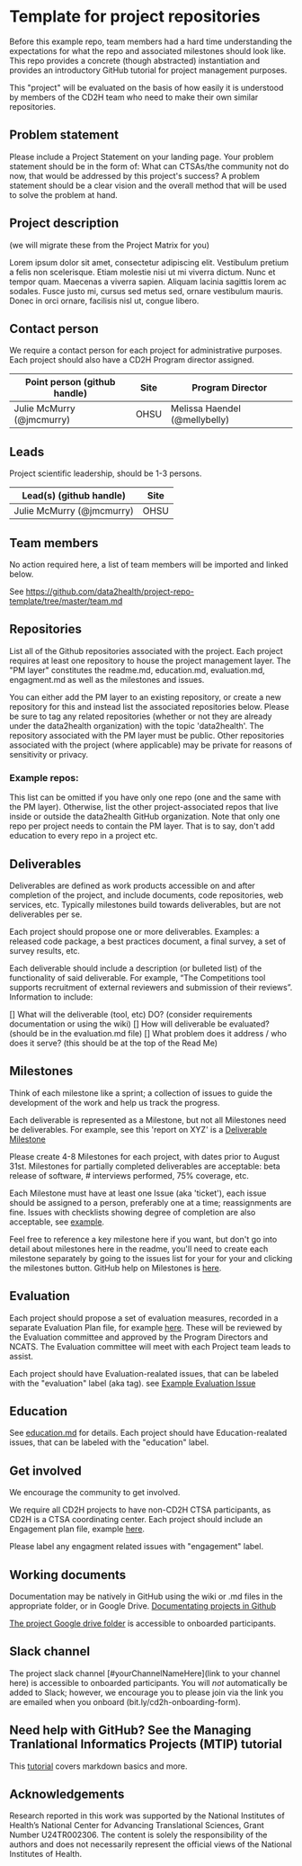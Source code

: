 # Template for project repositories
Before this example repo, team members had a hard time understanding the expectations for what the repo and associated milestones should look like. This repo provides a concrete (though abstracted) instantiation and provides an introductory GitHub tutorial for project management purposes. 

This "project" will be evaluated on the basis of how easily it is understood by members of the CD2H team who need to make their own similar repositories. 

## Problem statement
Please include a Project Statement on your landing page. Your problem statement should be in the form of: What can CTSAs/the community not do now, that would be addressed by this project's success? A problem statement should be a clear vision and the overall method that will be used to solve the problem at hand. 

## Project description
(we will migrate these from the Project Matrix for you)

Lorem ipsum dolor sit amet, consectetur adipiscing elit. Vestibulum pretium a felis non scelerisque. Etiam molestie nisi ut mi viverra dictum. Nunc et tempor quam. Maecenas a viverra sapien. Aliquam lacinia sagittis lorem ac sodales. Fusce justo mi, cursus sed metus sed, ornare vestibulum mauris. Donec in orci ornare, facilisis nisl ut, congue libero.

## Contact person

We require a contact person for each project for administrative purposes. Each project should also have a CD2H Program director assigned.

Point person (github handle) | Site | Program Director
----------|--------------|---------------
Julie McMurry (@jmcmurry) | OHSU | Melissa Haendel (@mellybelly)

## Leads 

Project scientific leadership, should be 1-3 persons. 

Lead(s) (github handle) | Site
----------|--------------|
Julie McMurry (@jmcmurry) | OHSU 


## Team members 

No action required here, a list of team members will be imported and linked below.

See https://github.com/data2health/project-repo-template/tree/master/team.md

## Repositories

List all of the Github repositories associated with the project. Each project requires at least one repository to house the project management layer. The "PM layer" constitutes the readme.md, education.md, evaluation.md, engagment.md as well as the milestones and issues.

You can either add the PM layer to an existing repository, or create a new repository for this and instead list the associated repositories below. Please be sure to tag any related repositories (whether or not they are already under the data2health organization) with the topic 'data2health'. The repository associated with the PM layer must be public. Other repositories associated with the project (where applicable) may be private for reasons of sensitivity or privacy. 

### Example repos:
This list can be omitted if you have only one repo (one and the same with the PM layer).
Otherwise, list the other project-associated repos that live inside or outside the data2health GitHub organization.
Note that only one repo per project needs to contain the PM layer. That is to say, don't add education to every repo in a project etc.

## Deliverables
Deliverables are defined as work products accessible on and after completion of the project, and include documents, code repositories, web services, etc. Typically milestones build towards deliverables, but are not deliverables per se.

Each project should propose one or more deliverables. Examples: a released code package, a best practices document, a final survey, a set of survey results, etc.

Each deliverable should include a description (or bulleted list) of the functionality of said deliverable.  For example, “The Competitions tool supports recruitment of external reviewers and submission of their reviews”.  Information to include:

[] What will the deliverable (tool, etc) DO? (consider requirements documentation or using the wiki)
[] How will deliverable be evaluated? (should be in the evaluation.md file)
[] What problem does it address / who does it serve? (this should be at the top of the Read Me)



## Milestones 

Think of each milestone like a sprint; a collection of issues to guide the development of the work and help us track the progress.

Each deliverable is represented as a Milestone, but not all Milestones need be deliverables. For example, see this 'report on XYZ' is a [Deliverable Milestone](https://github.com/data2health/project-repo-template/milestone/2)

Please create 4-8 Milestones for each project, with dates prior to August 31st.  Milestones for partially completed deliverables are acceptable: beta release of software, # interviews performed, 75% coverage, etc. 

Each Milestone must have at least one Issue (aka 'ticket'), each issue should be assigned to a person, preferably one at a time; reassignments are fine. Issues with checklists showing degree of completion are also acceptable, see [example](https://github.com/data2health/project-repo-template/issues/2).

Feel free to reference a key milestone here if you want, but don't go into detail about milestones here in the readme, you'll need to create each milestone separately by going to the issues list for your for your and clicking the milestones button. GitHub help on Milestones is [here](https://help.github.com/articles/creating-and-editing-milestones-for-issues-and-pull-requests/).

## Evaluation
Each project should propose a set of evaluation measures, recorded in a separate Evaluation Plan file, for example [here](https://github.com/data2health/project-repo-template/blob/master/evaluation.md). These will be reviewed by the Evaluation committee and approved by the Program Directors and NCATS. The Evaluation committee will meet with each Project team leads to assist. 

Each project should have Evaluation-realated issues, that can be labeled with the "evaluation" label (aka tag). see [Example Evaluation Issue](https://github.com/data2health/project-repo-template/issues/5)

## Education
See [education.md](https://github.com/data2health/project-repo-template/blob/master/education.md) for details. Each project should have Education-realated issues, that can be labeled with the "education" label. 

## Get involved
We encourage the community to get involved. 

We require all CD2H projects to have non-CD2H CTSA participants, as CD2H is a CTSA coordinating center. Each project should include an Engagement plan file, example [here](https://github.com/data2health/project-repo-template/blob/master/engagement.md). 

Please label any engagment related issues with "engagement" label.

## Working documents
Documentation may be natively in GitHub using the wiki or .md files in the appropriate folder, or in Google Drive.
[Documentating projects in Github](https://guides.github.com/features/wikis/)

[The project Google drive folder](https://drive.google.com/drive/u/0/folders/1vLp-H32KTNobiZF2cK82At90S6dVJNUf) is accessible to onboarded participants. 

## Slack channel
The project slack channel [#yourChannelNameHere](link to your channel here) is accessible to onboarded participants. You will *not* automatically be added to Slack; however, we encourage you to please join via the link you are emailed when you onboard (bit.ly/cd2h-onboarding-form).

## Need help with GitHub? See the Managing Tranlational Informatics Projects (MTIP) tutorial

This [tutorial](https://data2health.github.io/mtip-tutorial/lessons/Lesson5.html) covers markdown basics and more.

## Acknowledgements

Research reported in this work was supported by the National Institutes of Health’s National Center for Advancing Translational Sciences, Grant Number U24TR002306. The content is solely the responsibility of the authors and does not necessarily represent the official views of the National Institutes of Health.

